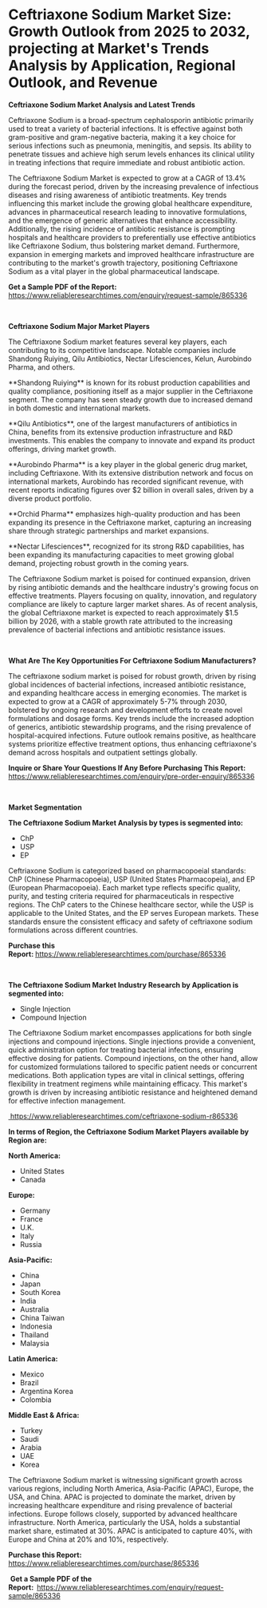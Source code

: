 <p><h1>Ceftriaxone Sodium Market Size: Growth Outlook from 2025 to 2032, projecting at Market's Trends Analysis by Application, Regional Outlook, and Revenue</h1></p><p><strong>Ceftriaxone Sodium Market Analysis and Latest Trends</strong></p>
<p><p>Ceftriaxone Sodium is a broad-spectrum cephalosporin antibiotic primarily used to treat a variety of bacterial infections. It is effective against both gram-positive and gram-negative bacteria, making it a key choice for serious infections such as pneumonia, meningitis, and sepsis. Its ability to penetrate tissues and achieve high serum levels enhances its clinical utility in treating infections that require immediate and robust antibiotic action.</p><p>The Ceftriaxone Sodium Market is expected to grow at a CAGR of 13.4% during the forecast period, driven by the increasing prevalence of infectious diseases and rising awareness of antibiotic treatments. Key trends influencing this market include the growing global healthcare expenditure, advances in pharmaceutical research leading to innovative formulations, and the emergence of generic alternatives that enhance accessibility. Additionally, the rising incidence of antibiotic resistance is prompting hospitals and healthcare providers to preferentially use effective antibiotics like Ceftriaxone Sodium, thus bolstering market demand. Furthermore, expansion in emerging markets and improved healthcare infrastructure are contributing to the market's growth trajectory, positioning Ceftriaxone Sodium as a vital player in the global pharmaceutical landscape.</p></p>
<p><strong>Get a Sample PDF of the Report:&nbsp;</strong> <a href="https://www.reliableresearchtimes.com/enquiry/request-sample/865336?utm_campaign=3027&utm_medium=2&utm_source=Github&utm_content=ia&utm_term=19042025&utm_id=ceftriaxone-sodium">https://www.reliableresearchtimes.com/enquiry/request-sample/865336</a></p>
<p>&nbsp;</p>
<p><strong>Ceftriaxone Sodium Major Market Players</strong></p>
<p><p>The Ceftriaxone Sodium market features several key players, each contributing to its competitive landscape. Notable companies include Shandong Ruiying, Qilu Antibiotics, Nectar Lifesciences, Kelun, Aurobindo Pharma, and others.</p><p>**Shandong Ruiying** is known for its robust production capabilities and quality compliance, positioning itself as a major supplier in the Ceftriaxone segment. The company has seen steady growth due to increased demand in both domestic and international markets. </p><p>**Qilu Antibiotics**, one of the largest manufacturers of antibiotics in China, benefits from its extensive production infrastructure and R&D investments. This enables the company to innovate and expand its product offerings, driving market growth.</p><p>**Aurobindo Pharma** is a key player in the global generic drug market, including Ceftriaxone. With its extensive distribution network and focus on international markets, Aurobindo has recorded significant revenue, with recent reports indicating figures over $2 billion in overall sales, driven by a diverse product portfolio.</p><p>**Orchid Pharma** emphasizes high-quality production and has been expanding its presence in the Ceftriaxone market, capturing an increasing share through strategic partnerships and market expansions.</p><p>**Nectar Lifesciences**, recognized for its strong R&D capabilities, has been expanding its manufacturing capacities to meet growing global demand, projecting robust growth in the coming years.</p><p>The Ceftriaxone Sodium market is poised for continued expansion, driven by rising antibiotic demands and the healthcare industry's growing focus on effective treatments. Players focusing on quality, innovation, and regulatory compliance are likely to capture larger market shares. As of recent analysis, the global Ceftriaxone market is expected to reach approximately $1.5 billion by 2026, with a stable growth rate attributed to the increasing prevalence of bacterial infections and antibiotic resistance issues.</p></p>
<p>&nbsp;</p>
<p><strong>What Are The Key Opportunities For Ceftriaxone Sodium Manufacturers?</strong></p>
<p><p>The ceftriaxone sodium market is poised for robust growth, driven by rising global incidences of bacterial infections, increased antibiotic resistance, and expanding healthcare access in emerging economies. The market is expected to grow at a CAGR of approximately 5-7% through 2030, bolstered by ongoing research and development efforts to create novel formulations and dosage forms. Key trends include the increased adoption of generics, antibiotic stewardship programs, and the rising prevalence of hospital-acquired infections. Future outlook remains positive, as healthcare systems prioritize effective treatment options, thus enhancing ceftriaxone's demand across hospitals and outpatient settings globally.</p></p>
<p><strong>Inquire or Share Your Questions If Any Before Purchasing This Report:</strong> <a href="https://www.reliableresearchtimes.com/enquiry/pre-order-enquiry/865336?utm_campaign=3027&utm_medium=2&utm_source=Github&utm_content=ia&utm_term=19042025&utm_id=ceftriaxone-sodium">https://www.reliableresearchtimes.com/enquiry/pre-order-enquiry/865336</a></p>
<p>&nbsp;</p>
<p><strong>Market Segmentation</strong></p>
<p><strong>The Ceftriaxone Sodium Market Analysis by types is segmented into:</strong></p>
<p><ul><li>ChP</li><li>USP</li><li>EP</li></ul></p>
<p><p>Ceftriaxone Sodium is categorized based on pharmacopoeial standards: ChP (Chinese Pharmacopoeia), USP (United States Pharmacopeia), and EP (European Pharmacopoeia). Each market type reflects specific quality, purity, and testing criteria required for pharmaceuticals in respective regions. The ChP caters to the Chinese healthcare sector, while the USP is applicable to the United States, and the EP serves European markets. These standards ensure the consistent efficacy and safety of ceftriaxone sodium formulations across different countries.</p></p>
<p><strong>Purchase this Report:&nbsp;</strong><a href="https://www.reliableresearchtimes.com/purchase/865336?utm_campaign=3027&utm_medium=2&utm_source=Github&utm_content=ia&utm_term=19042025&utm_id=ceftriaxone-sodium">https://www.reliableresearchtimes.com/purchase/865336</a></p>
<p>&nbsp;</p>
<p><strong>The Ceftriaxone Sodium Market Industry Research by Application is segmented into:</strong></p>
<p><ul><li>Single Injection</li><li>Compound Injection</li></ul></p>
<p><p>The Ceftriaxone Sodium market encompasses applications for both single injections and compound injections. Single injections provide a convenient, quick administration option for treating bacterial infections, ensuring effective dosing for patients. Compound injections, on the other hand, allow for customized formulations tailored to specific patient needs or concurrent medications. Both application types are vital in clinical settings, offering flexibility in treatment regimens while maintaining efficacy. This market's growth is driven by increasing antibiotic resistance and heightened demand for effective infection management.</p></p>
<p><a href="https://www.reliableresearchtimes.com/ceftriaxone-sodium-r865336?utm_campaign=3027&utm_medium=2&utm_source=Github&utm_content=ia&utm_term=19042025&utm_id=ceftriaxone-sodium">&nbsp;https://www.reliableresearchtimes.com/ceftriaxone-sodium-r865336</a></p>
<p><strong>In terms of Region, the Ceftriaxone Sodium Market Players available by Region are:</strong></p>
<p>
    <p> <strong> North America: </strong>
        <ul>
            <li>United States</li>
            <li>Canada</li>
        </ul>
        </p> 
    <p> <strong> Europe: </strong>
        <ul>
            <li>Germany</li>
            <li>France</li>
            <li>U.K.</li>
            <li>Italy</li>
            <li>Russia</li>
        </ul>
        </p> 
    <p> <strong> Asia-Pacific: </strong>
        <ul>
            <li>China</li>
            <li>Japan</li>
            <li>South Korea</li>
            <li>India</li>
            <li>Australia</li>
            <li>China Taiwan</li>
            <li>Indonesia</li>
            <li>Thailand</li>
            <li>Malaysia</li>
        </ul>
        </p> 
    <p> <strong> Latin America: </strong>
        <ul>
            <li>Mexico</li>
            <li>Brazil</li>
            <li>Argentina Korea</li>
            <li>Colombia</li>
        </ul>
        </p> 
    <p> <strong> Middle East & Africa: </strong>
        <ul>
            <li>Turkey</li>
            <li>Saudi</li>
            <li>Arabia</li>
            <li>UAE</li>
            <li>Korea</li>
        </ul>
    </p>
    </p>
<p><p>The Ceftriaxone Sodium market is witnessing significant growth across various regions, including North America, Asia-Pacific (APAC), Europe, the USA, and China. APAC is projected to dominate the market, driven by increasing healthcare expenditure and rising prevalence of bacterial infections. Europe follows closely, supported by advanced healthcare infrastructure. North America, particularly the USA, holds a substantial market share, estimated at 30%. APAC is anticipated to capture 40%, with Europe and China at 20% and 10%, respectively.</p></p>
<p><strong>Purchase this Report: </strong><a href="https://www.reliableresearchtimes.com/purchase/865336?utm_campaign=3027&utm_medium=2&utm_source=Github&utm_content=ia&utm_term=19042025&utm_id=ceftriaxone-sodium">https://www.reliableresearchtimes.com/purchase/865336</a></p>
<p>&nbsp;<strong>Get a Sample PDF of the Report:&nbsp;&nbsp;</strong><a href="https://www.reliableresearchtimes.com/enquiry/request-sample/865336?utm_campaign=3027&utm_medium=2&utm_source=Github&utm_content=ia&utm_term=19042025&utm_id=ceftriaxone-sodium">https://www.reliableresearchtimes.com/enquiry/request-sample/865336</a></p>
<p><strong></strong></p>
<p><p></p><p></p><p></p></p>